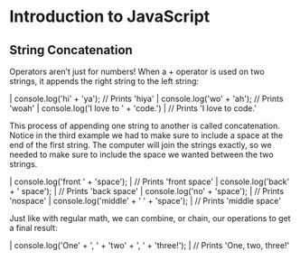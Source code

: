 # Introduction to JavaScript

## String Concatenation
Operators aren’t just for numbers! When a + operator is used on two strings, it appends the right string to the left string:

| console.log('hi' + 'ya'); // Prints 'hiya'
| console.log('wo' + 'ah'); // Prints 'woah'
| console.log('I love to ' + 'code.')
| // Prints 'I love to code.'

This process of appending one string to another is called concatenation. Notice in the third example we had to make sure to include a space at the end of the first string. The computer will join the strings exactly, so we needed to make sure to include the space we wanted between the two strings.

| console.log('front ' + 'space'); 
| // Prints 'front space'
| console.log('back' + ' space'); 
| // Prints 'back space'
| console.log('no' + 'space'); 
| // Prints 'nospace'
| console.log('middle' + ' ' + 'space'); 
| // Prints 'middle space'

Just like with regular math, we can combine, or chain, our operations to get a final result:

| console.log('One' + ', ' + 'two' + ', ' + 'three!'); 
| // Prints 'One, two, three!'
